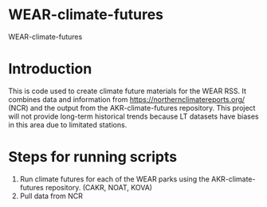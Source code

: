 # WEAR-climate-futures
WEAR-climate-futures

# Introduction
This is code used to create climate future materials for the WEAR RSS. It combines data and information from https://northernclimatereports.org/ (NCR) and the output from the AKR-climate-futures repository. This project will not provide long-term historical trends because LT datasets have biases in this area due to limitated stations. 

# Steps for running scripts
1. Run climate futures for each of the WEAR parks using the AKR-climate-futures repository. (CAKR, NOAT, KOVA)
2. Pull data from NCR
